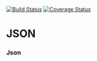 [![Build Status](https://travis-ci.org/otaavioo/json.svg?branch=master)](https://travis-ci.org/otaavioo/json)
[![Coverage Status](https://coveralls.io/repos/github/otaavioo/json/badge.svg?branch=master)](https://coveralls.io/github/otaavioo/json?branch=master)

# JSON
### Json
